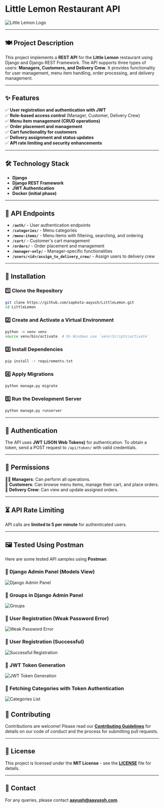 # Little Lemon Restaurant API

![Little Lemon Logo](images/little_lemon_logo.png)

---

## 🍽️ Project Description
This project implements a **REST API** for the **Little Lemon** restaurant using Django and Django REST Framework. The API supports three types of users: **Managers, Customers, and Delivery Crew**. It provides functionality for user management, menu item handling, order processing, and delivery management.

---

## ✨ Features
✅ **User registration and authentication with JWT**  
✅ **Role-based access control** (Manager, Customer, Delivery Crew)  
✅ **Menu item management (CRUD operations)**  
✅ **Order placement and management**  
✅ **Cart functionality for customers**  
✅ **Delivery assignment and status updates**  
✅ **API rate limiting and security enhancements**  

---

## 🛠️ Technology Stack
- **Django**
- **Django REST Framework**
- **JWT Authentication**
- **Docker (initial phase)**

---

## 📌 API Endpoints
- **`/auth/`** - User authentication endpoints
- **`/categories/`** - Menu categories
- **`/menu-items/`** - Menu items with filtering, searching, and ordering
- **`/cart/`** - Customer's cart management
- **`/orders/`** - Order placement and management
- **`/manager-only/`** - Manager-specific functionalities
- **`/users/<id>/assign_to_delivery_crew/`** - Assign users to delivery crew

---

## 🚀 Installation
### 1️⃣ Clone the Repository
```sh
git clone https://github.com/sapkota-aayush/LittleLemon.git
cd LittleLemon
```
### 2️⃣ Create and Activate a Virtual Environment
```sh
python -m venv venv
source venv/bin/activate  # On Windows use `venv\Scripts\activate`
```
### 3️⃣ Install Dependencies
```sh
pip install -r requirements.txt
```
### 4️⃣ Apply Migrations
```sh
python manage.py migrate
```
### 5️⃣ Run the Development Server
```sh
python manage.py runserver
```

---

## 🔑 Authentication
The API uses **JWT (JSON Web Tokens)** for authentication. To obtain a token, send a POST request to `/api/token/` with valid credentials.

---

## 🔐 Permissions
👨‍💼 **Managers**: Can perform all operations.  
👤 **Customers**: Can browse menu items, manage their cart, and place orders.  
🚚 **Delivery Crew**: Can view and update assigned orders.  

---

## ⏳ API Rate Limiting
API calls are **limited to 5 per minute** for authenticated users.

---

## 🖼️ Tested Using Postman
Here are some tested API samples using **Postman**:

### 🔹 Django Admin Panel (Models View)
![Django Admin Panel](Images/DjangoPanel.png)

### 🔹 Groups in Django Admin Panel
![Groups](Images/groups.png)

### 🔹 User Registration (Weak Password Error)
![Weak Password Error](Images/auth1.png)

### 🔹 User Registration (Successful)
![Successful Registration](Images/auth2.png)

### 🔹 JWT Token Generation
![JWT Token Generation](Images/jwt.png)

### 🔹 Fetching Categories with Token Authentication
![Categories List](Images/cath.png)



## 🤝 Contributing
Contributions are welcome! Please read our **[Contributing Guidelines](CONTRIBUTING.md)** for details on our code of conduct and the process for submitting pull requests.

---

## 📜 License
This project is licensed under the **MIT License** - see the **[LICENSE](LICENSE)** file for details.

---

## 📧 Contact
For any queries, please contact **aayush@aayussh.com**.

